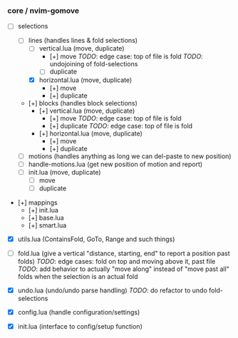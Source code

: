 ### core / nvim-gomove

- [ ] selections

  - [ ] lines (handles lines & fold selections)
    - [ ] vertical.lua (move, duplicate)
      - [+] move
      *TODO*: edge case: top of file is fold
      *TODO*: undojoining of fold-selections
      - [ ] duplicate
    - [x] horizontal.lua (move, duplicate)
      - [+] move
      - [+] duplicate
    
  - [+] blocks (handles block selections)
    - [+] vertical.lua (move, duplicate)
      - [+] move
      *TODO*: edge case: top of file is fold
      - [+] duplicate
      *TODO*: edge case: top of file is fold
    - [+] horizontal.lua (move, duplicate)
      - [+] move
      - [+] duplicate
    
  - [ ] motions (handles anything as long we can del-paste to new position)
  <!-- this might have to support/take into account a few plugins such as hop,
  lightspeed etc.-->
    - [ ] handle-motions.lua (get new position of motion and report)
    - [ ] init.lua (move, duplicate)
      - [ ] move
      - [ ] duplicate

- [+] mappings
  - [+] init.lua
  - [+] base.lua
  - [+] smart.lua

- [x] utils.lua (ContainsFold, GoTo, Range and such things)
- [ ] fold.lua (give a vertical "distance, starting, end" to report a position past folds)
  *TODO*: edge cases: fold on top and moving above it, past file
  *TODO*: add behavior to actually "move along" instead of "move past all" folds
  when the selection is an actual fold

- [x] undo.lua (undo/undo parse handling)
  *TODO*: do refactor to undo fold-selections

- [x] config.lua (handle configuration/settings)
- [x] init.lua (interface to config/setup function)

